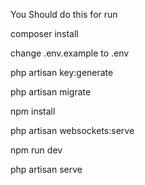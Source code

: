You Should do this for run


composer install

change .env.example to .env

php artisan key:generate

php artisan migrate

npm install

php artisan websockets:serve

npm run dev

php artisan serve